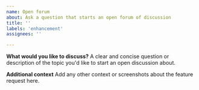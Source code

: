 ```yaml
---
name: Open forum
about: Ask a question that starts an open forum of discussion
title: ''
labels: 'enhancement'
assignees: ''

---
```


**What would you like to discuss?**
A clear and concise question or description of the topic you'd like to start an open discussion about.

**Additional context**
Add any other context or screenshots about the feature request here.
